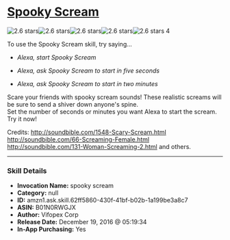 # [Spooky Scream](http://alexa.amazon.com/#skills/amzn1.ask.skill.62ff5860-430f-41bf-b02b-1a199be3a8c7)
![2.6 stars](../../images/ic_star_black_18dp_1x.png)![2.6 stars](../../images/ic_star_black_18dp_1x.png)![2.6 stars](../../images/ic_star_half_black_18dp_1x.png)![2.6 stars](../../images/ic_star_border_black_18dp_1x.png)![2.6 stars](../../images/ic_star_border_black_18dp_1x.png) 4

To use the Spooky Scream skill, try saying...

* *Alexa, start Spooky Scream*

* *Alexa, ask Spooky Scream to start in five seconds*

* *Alexa, ask Spooky Scream to start in two minutes*

Scare your friends with spooky scream sounds! 
These realistic screams will be sure to send a shiver down anyone's spine.             
Set the number of seconds or minutes you want Alexa to start the scream. 
Try it now!

Credits:
http://soundbible.com/1548-Scary-Scream.html
http://soundbible.com/66-Screaming-Female.html
http://soundbible.com/131-Woman-Screaming-2.html
and others.

***

### Skill Details

* **Invocation Name:** spooky scream
* **Category:** null
* **ID:** amzn1.ask.skill.62ff5860-430f-41bf-b02b-1a199be3a8c7
* **ASIN:** B01N0RWGJX
* **Author:** Vifopex Corp
* **Release Date:** December 19, 2016 @ 05:19:34
* **In-App Purchasing:** Yes

